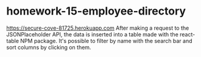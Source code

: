 # homework-15-employee-directory
https://secure-cove-81725.herokuapp.com
After making a request to the JSONPlaceholder API, the data is inserted into a table made with the react-table NPM package. It's possible to filter by name with the search bar and sort columns by clicking on them.
